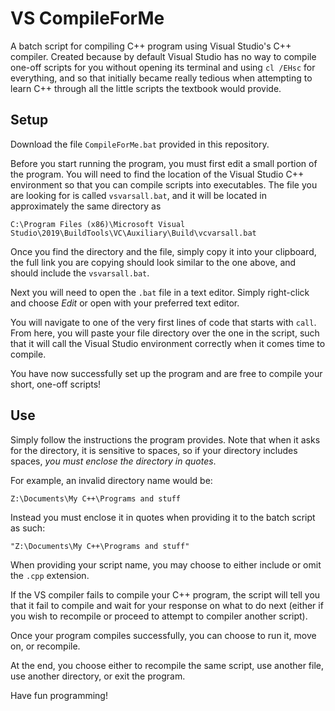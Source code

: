 # VS CompileForMe
 A batch script for compiling C++ program using Visual Studio's C++ compiler. Created because by default Visual Studio has no way to compile one-off scripts for you without opening its terminal and using `cl /EHsc` for everything, and so that initially became really tedious when attempting to learn C++ through all the little scripts the textbook would provide.

## Setup

Download the file `CompileForMe.bat` provided in this repository.

Before you start running the program, you must first edit a small portion of the program. You will need to find the location of the Visual Studio C++ environment so that you can compile scripts into executables. The file you are looking for is called `vsvarsall.bat`, and it will be located in approximately the same directory as 

    C:\Program Files (x86)\Microsoft Visual Studio\2019\BuildTools\VC\Auxiliary\Build\vcvarsall.bat

Once you find the directory and the file, simply copy it into your clipboard, the full link you are copying should look similar to the one above, and should include the `vsvarsall.bat`.

Next you will need to open the `.bat` file in a text editor. Simply right-click and choose *Edit* or open with your preferred text editor.

You will navigate to one of the very first lines of code that starts with `call`. From here, you will paste your file directory over the one in the script, such that it will call the Visual Studio environment correctly when it comes time to compile.

You have now successfully set up the program and are free to compile your short, one-off scripts!

## Use

Simply follow the instructions the program provides. Note that when it asks for the directory, it is sensitive to spaces, so if your directory includes spaces, *you must enclose the directory in quotes*.

For example, an invalid directory name would be:

    Z:\Documents\My C++\Programs and stuff

Instead you must enclose it in quotes when providing it to the batch script as such:

    "Z:\Documents\My C++\Programs and stuff"

When providing your script name, you may choose to either include or omit the `.cpp` extension.

If the VS compiler fails to compile your C++ program, the script will tell you that it fail to compile and wait for your response on what to do next (either if you wish to recompile or proceed to attempt to compiler another script).

Once your program compiles successfully, you can choose to run it, move on, or recompile.

At the end, you choose either to recompile the same script, use another file, use another directory, or exit the program.

Have fun programming!